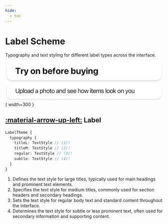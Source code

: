 ```yaml
---
hide:
  - toc
---
```

# Label Scheme

Typography and text styling for different label types across the interface.

![component](/media/components/labels.png){ width=300 }

## [:material-arrow-up-left:](/sdk/developer/configuration/ui/theme/#theme) Label

```typescript
LabelTheme {
  typography {
    titleL: TextStyle // (1)!
    titleM: TextStyle // (2)!
    regular: TextStyle // (3)!
    subtle: TextStyle // (4)!
  }
}
```

1. Defines the text style for large titles, typically used for main headings and prominent text elements.
2. Specifies the text style for medium titles, commonly used for section headers and secondary headings.
3. Sets the text style for regular body text and standard content throughout the interface.
4. Determines the text style for subtle or less prominent text, often used for secondary information and supporting content. 